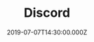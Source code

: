 ---
title: "Discord"
image: "https://firebasestorage.googleapis.com/v0/b/flatland-api.appspot.com/o/49ab562e652d47febcefb3db269b8bb6.png?alt=media&token=4a6dfe9b-2bb0-4faa-b037-84a1f4481f47"
date: "2019-07-07T14:30:00.000Z"
video:
  type: "vimeo"
  id: 348096949
speaker:
  name: "Bart Wilkins"
  permalink: "bart-wilkins"
series: "sins-we-ignore"
---